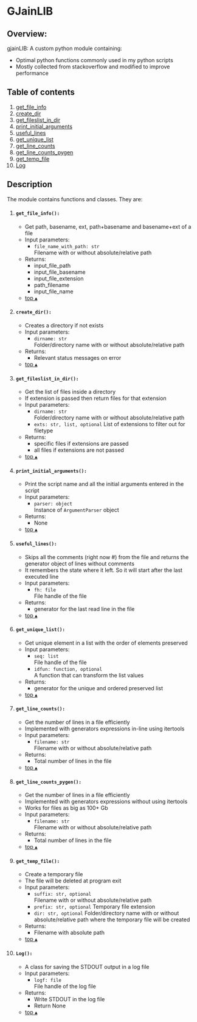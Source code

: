 
GJainLIB
====================================================

## Overview:
gjainLIB: A custom python module containing:
* Optimal python functions commonly used in my python scripts
* Mostly collected from stackoverflow and modified to improve performance

## Table of contents
<!--ts-->
1. [get_file_info](#get-file-info)
1. [create_dir](#create_dir)
1. [get_fileslist_in_dir](#get_fileslist_in_dir)
1. [print_initial_arguments](#print_initial_arguments)
1. [useful_lines](#useful_lines)
1. [get_unique_list](#get_unique_list)
1. [get_line_counts](#get_line_counts)
1. [get_line_counts_pygen](#get_line_counts_pygen)
1. [get_temp_file](#get_temp_file)
1. [Log](#Log)


<!--te-->

## Description
The module contains functions and classes. They are:

1. #### ``get_file_info():``  
	* Get path, basename, ext, path+basename and basename+ext of a file
	* Input parameters:
		* ``file_name_with_path: str``  
			Filename with or without absolute/relative path
	* Returns: 
		* input_file_path
		* input_file_basename
		* input_file_extension
		* path_filename
		* input_file_name
	* [top ▴](#Table-of-contents)

1. #### ``create_dir():`` 
	* Creates a directory if not exists
	* Input parameters:
		* ``dirname: str``  
			Folder/directory name with or without absolute/relative path
	* Returns: 
		* Relevant status messages on error
	* [top ▴](#Table-of-contents)

1. #### ``get_fileslist_in_dir():``  
	* Get the list of files inside a directory 
	* If extension is passed then return files for that extension
	* Input parameters:
		* ``dirname: str``  
			Folder/directory name with or without absolute/relative path
		* ``exts: str, list, optional``
			List of extensions to filter out for filetype
	* Returns: 
		* specific files if extensions are passed
		* all files if extensions are not passed
	* [top ▴](#Table-of-contents)

1. #### ``print_initial_arguments():``
	* Print the script name and all the initial arguments entered in the script
	* Input parameters:
		* ``parser: object``  
			Instance of ``ArgumentParser`` object
	* Returns:
		* None
	* [top ▴](#Table-of-contents)

1. #### ``useful_lines():`` 
	* Skips all the comments (right now #) from the file and returns the generator object of lines without comments
	* It remembers the state where it left. So it will start after the last executed line
	* Input parameters:
		* ``fh: file``  
			File handle of the file
	* Returns: 
		* generator for the last read line in the file
	* [top ▴](#Table-of-contents)

1. #### ``get_unique_list():`` 
	* Get unique element in a list with the order of elements preserved
	* Input parameters:
		* ``seq: list``  
			File handle of the file
		* ``idfun: function, optional``  
			A function that can transform the list values
	* Returns: 
		* generator for the unique and ordered preserved list
	* [top ▴](#Table-of-contents)

1. #### ``get_line_counts():``  
	* Get the number of lines in a file efficiently
	* Implemented with generators expressions in-line using itertools
	* Input parameters:
		* ``filename: str``  
			Filename with or without absolute/relative path
	* Returns: 
		* Total number of lines in the file
	* [top ▴](#Table-of-contents)

1. #### ``get_line_counts_pygen():``
	* Get the number of lines in a file efficiently
	* Implemented with generators expressions without using itertools
	* Works for files as big as 100+ Gb
	* Input parameters:
		* ``filename: str``  
			Filename with or without absolute/relative path
	* Returns: 
		* Total number of lines in the file
	* [top ▴](#Table-of-contents)

1. #### ``get_temp_file():``
	* Create a temporary file
	* The file will be deleted at program exit
	* Input parameters:
		* ``suffix: str, optional``  
			Filename with or without absolute/relative path
		* ``prefix: str, optional``
			Temporary file extension
		* ``dir: str, optional``
			Folder/directory name with or without absolute/relative path where the temporary file will be created
	* Returns: 
		* Filename with absolute path
	* [top ▴](#Table-of-contents)

1. #### ``Log():``  
	* A class for saving the STDOUT output in a log file 
	* Input parameters:
		* ``logf: file``  
			File handle of the log file
	* Returns: 
		* Write STDOUT in the log file
		* Return None
	* [top ▴](#Table-of-contents)





